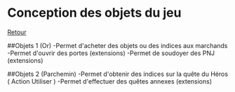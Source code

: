 # Conception des objets du jeu

[Retour](README.md)

##Objets 1 (Or)
-Permet d'acheter des objets ou des indices aux marchands
-Permet d'ouvrir des portes (extensions)
-Permet de soudoyer des PNJ (extensions)
		
##Objets 2 (Parchemin)
-Permet d'obtenir des indices sur la quête du Héros ( Action Utiliser )
-Permet d'effectuer des quêtes annexes (extensions)
		
